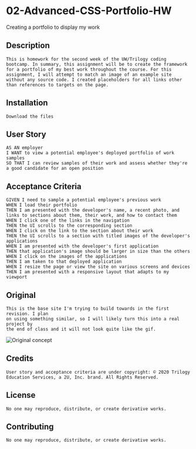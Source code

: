 # 02-Advanced-CSS-Portfolio-HW
Creating a portfolio to display my work

## Description 
``
This is homework for the second week of the UW/Trilogy coding bootcamp. In summary, this assignment will be to create the framework for a portfolio of my best work throughout the course. For this assignment, I will attempt to match an image of an example site without any source code.
I created placeholders for all links other than references to targets on the page.
``

## Installation
```
Download the files
```

## User Story

```
AS AN employer
I WANT to view a potential employee's deployed portfolio of work samples
SO THAT I can review samples of their work and assess whether they're a good candidate for an open position
```

## Acceptance Criteria

```
GIVEN I need to sample a potential employee's previous work
WHEN I load their portfolio
THEN I am presented with the developer's name, a recent photo, and links to sections about them, their work, and how to contact them
WHEN I click one of the links in the navigation
THEN the UI scrolls to the corresponding section
WHEN I click on the link to the section about their work
THEN the UI scrolls to a section with titled images of the developer's applications
WHEN I am presented with the developer's first application
THEN that application's image should be larger in size than the others
WHEN I click on the images of the applications
THEN I am taken to that deployed application
WHEN I resize the page or view the site on various screens and devices
THEN I am presented with a responsive layout that adapts to my viewport
```

## Original
```
This is the base site I'm trying to build towards in the first revision. I plan
on using something similar, so I will likely turn this into a real project by
the end of class and it will not look quite like the gif.
```
![Original concept](assets/02-advanced-css-homework-demo.gif)

## Credits
```
User story and acceptance criteria are under copyright: © 2020 Trilogy Education Services, a 2U, Inc. brand. All Rights Reserved.
```
## License
```
No one may reproduce, distribute, or create derivative works.
```

## Contributing
```
No one may reproduce, distribute, or create derivative works.
```
